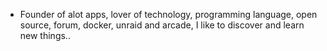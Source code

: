 - Founder of alot apps, lover of technology, programming language, open source, forum, docker, unraid and arcade, I like to discover and learn new things..
  <br>
































































































































































































































































































































































































































































































































































